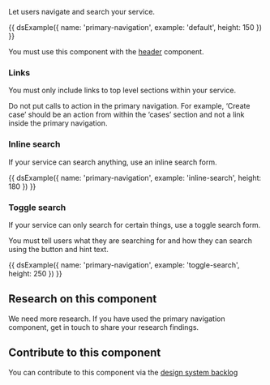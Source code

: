 Let users navigate and search your service.

{{ dsExample({
  name: 'primary-navigation',
  example: 'default',
  height: 150
}) }}

You must use this component with the [header](/components/header/) component.

### Links

You must only include links to top level sections within your service.

Do not put calls to action in the primary navigation. For example, ‘Create case’ should be an action from within the ‘cases’ section and not a link inside the primary navigation.

### Inline search

If your service can search anything, use an inline search form.

{{ dsExample({
  name: 'primary-navigation',
  example: 'inline-search',
  height: 180
}) }}

### Toggle search

If your service can only search for certain things, use a toggle search form.

You must tell users what they are searching for and how they can search using the button and hint text.

{{ dsExample({
  name: 'primary-navigation',
  example: 'toggle-search',
  height: 250
}) }}

## Research on this component

We need more research. If you have used the primary navigation component, get in touch to share your research findings.

## Contribute to this component

You can contribute to this component via the [design system backlog](https://github.com/ministryofjustice/mojdt-design-system-backlog/)